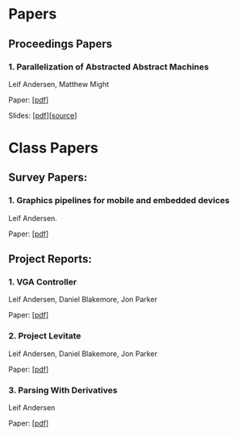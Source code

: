 # Papers

## Proceedings Papers

### 1. Parallelization of Abstracted Abstract Machines

Leif Andersen, Matthew Might

Paper:  [[pdf](/papers/andersen2013parallelization/andersen2013parallelization.pdf)]

Slides: [[pdf](/papers/andersen2013parallelization/slides.pdf)][[source](https://github.com/LeifAndersenPresentations/andersen2013parallelization)]


# Class Papers

## Survey Papers:

### 1. Graphics pipelines for mobile and embedded devices

Leif Andersen.

Paper: [[pdf](/papers/andersen2011graphics.pdf)]

## Project Reports:

### 1. VGA Controller

Leif Andersen, Daniel Blakemore, Jon Parker

Paper: [[pdf](/papers/andersen2012vga.pdf)]

### 2. Project Levitate

Leif Andersen, Daniel Blakemore, Jon Parker

Paper: [[pdf](/papers/andersen2012project.pdf)]

### 3. Parsing With Derivatives

Leif Andersen

Paper: [[pdf](/papers/andersen2012parsing.pdf)]
